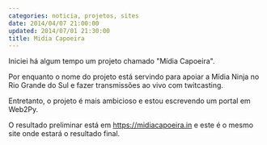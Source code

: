 ```yaml
---
categories: noticia, projetos, sites
date: 2014/04/07 21:00:00
updated: 2014/07/01 21:30:00
title: Midia Capoeira
---
```

Iniciei h&aacute; algum tempo um projeto chamado &quot;M&iacute;dia Capoeira&quot;.

Por enquanto o nome do projeto est&aacute; servindo para apoiar a M&iacute;dia Ninja no Rio Grande do Sul e fazer transmiss&otilde;es ao vivo com twitcasting.

Entretanto, o projeto &eacute; mais ambicioso e estou escrevendo um portal em Web2Py.

O resultado preliminar est&aacute; em <https://midiacapoeira.in> e este &eacute; o mesmo site onde estar&aacute; o resultado final.
